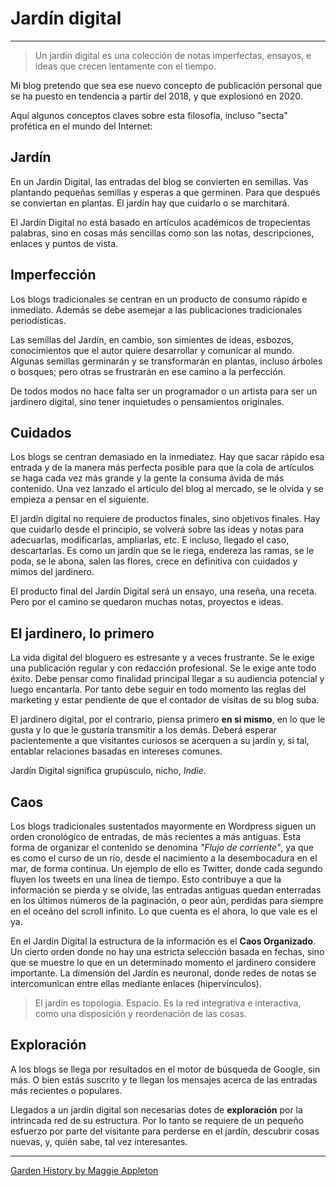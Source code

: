 # Jardín digital

---

> Un jardín digital es una colección de notas imperfectas, ensayos, e ideas que crecen lentamente con el tiempo.

Mi blog pretendo que sea ese nuevo concepto de publicación personal que se ha puesto en tendencia a partir del 2018, y que explosionó en 2020.

Aquí algunos conceptos claves sobre esta filosofía, incluso "secta" profética en el mundo del Internet:

## Jardín

En un Jardín Digital, las entradas del blog se convierten en semillas. Vas plantando pequeñas semillas y esperas a que germinen. Para que después se conviertan en plantas. El jardín hay que cuidarlo o se marchitará.

El Jardín Digital no está basado en artículos académicos de tropecientas palabras, sino en cosas más sencillas como son las notas, descripciones, enlaces y puntos de vista.

## Imperfección

Los blogs tradicionales se centran en un producto de consumo rápido e inmediato. Además se debe asemejar a las publicaciones tradicionales periodísticas.

Las semillas del Jardín, en cambio, son simientes de ideas, esbozos, conocimientos que el autor quiere desarrollar y comunicar al mundo. Algunas semillas germinarán y se transformarán en plantas, incluso árboles o bosques; pero otras se frustrarán en ese camino a la perfección.

De todos modos no hace falta ser un programador o un artista para ser un jardinero digital, sino tener inquietudes o pensamientos originales.

## Cuidados

Los blogs se centran demasiado en la inmediatez. Hay que sacar rápido esa entrada y de la manera más perfecta posible para que la cola de artículos se haga cada vez más grande y la gente la consuma ávida de más contenido. Una vez lanzado el artículo del blog al mercado, se le olvida y se empieza a pensar en el siguiente.

El jardín digital no requiere de productos finales, sino objetivos finales. Hay que cuidarlo desde el principio, se volverá sobre las ideas y notas para adecuarlas, modificarlas, ampliarlas, etc. E incluso, llegado el caso, descartarlas. Es como un jardín que se le riega, endereza las ramas, se le poda, se le abona, salen las flores, crece en definitiva con cuidados y mimos del jardinero.

El producto final del Jardín Digital será un ensayo, una reseña, una receta. Pero por el camino se quedaron muchas notas, proyectos e ideas.

## El jardinero, lo primero

La vida digital del bloguero es estresante y a veces frustrante. Se le exige una publicación regular y con redacción profesional. Se le exige ante todo éxito. Debe pensar como finalidad principal llegar a su audiencia potencial y luego encantarla. Por tanto debe seguir en todo momento las reglas del marketing y estar pendiente de que el contador de visitas de su blog suba.

El jardinero digital, por el contrario, piensa primero **en si mismo**, en lo que le gusta y lo que le gustaría transmitir a los demás. Deberá esperar pacientemente a que visitantes curiosos se acerquen a su jardín y, si tal, entablar relaciones basadas en intereses comunes.

Jardín Digital significa grupúsculo, nicho, *Indie*.

## Caos

Los blogs tradicionales sustentados mayormente en Wordpress siguen un orden cronológico de entradas, de más recientes a más antiguas. Esta forma de organizar el contenido se denomina *"Flujo de corriente"*, ya que es como el curso de un río, desde el nacimiento a la desembocadura en el mar, de forma continua. Un ejemplo de ello es Twitter, donde cada segundo fluyen los tweets en una línea de tiempo. Esto contribuye a que la información se pierda y se olvide, las entradas antiguas quedan enterradas en los últimos números de la paginación, o peor aún, perdidas para siempre en el oceáno del scroll infinito. Lo que cuenta es el ahora, lo que vale es el ya.

En el Jardín Digital la estructura de la información es el **Caos Organizado**. Un cierto orden donde no hay una estricta selección basada en fechas, sino que se muestre lo que en un determinado momento el jardinero considere importante. La dimensión del Jardín es neuronal, donde redes de notas se intercomunican entre ellas mediante enlaces (hipervínculos).

> El jardín es topología. Espacio. Es la red integrativa e interactiva, como una disposición y reordenación de las cosas.

## Exploración

A los blogs se llega por resultados en el motor de búsqueda de Google, sin más. O bien estás suscrito y te llegan los mensajes acerca de las entradas más recientes o populares.

Llegados a un jardín digital son necesarias dotes de **exploración** por la intrincada red de su estructura. Por lo tanto se requiere de un pequeño esfuerzo por parte del visitante para perderse en el jardín, descubrir cosas nuevas, y, quién sabe, tal vez interesantes.

---

[Garden History by Maggie Appleton](https://maggieappleton.com/garden-history)





